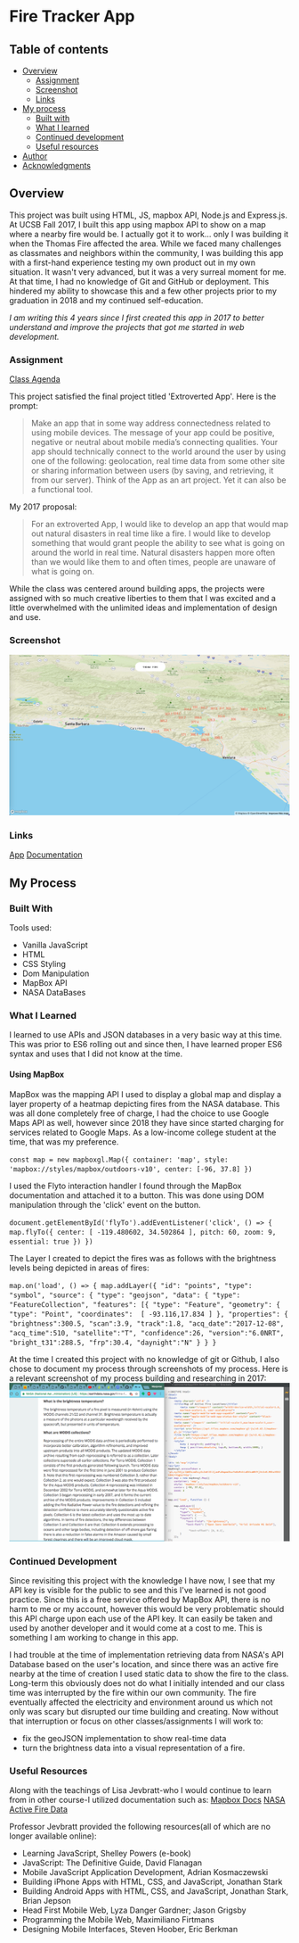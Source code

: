 # Fire Tracker App

## Table of contents

- [Overview](#overview)
  - [Assignment](#assignment)
  - [Screenshot](#screenshot)
  - [Links](#links)
- [My process](#my-process)
  - [Built with](#built-with)
  - [What I learned](#what-i-learned)
  - [Continued development](#continued-development)
  - [Useful resources](#useful-resources)
- [Author](#author)
- [Acknowledgments](#acknowledgments)

## Overview
This project was built using HTML, JS, mapbox API, Node.js and Express.js. At UCSB Fall 2017, I built this app using mapbox API to
show on a map where a nearby fire would be. I actually got it to work... only I was building it when the Thomas Fire affected the
area. While we faced many challenges as classmates and neighbors within the community, I was building this app with a first-hand
experience testing my own product out in my own situation. It wasn't very advanced, but it was a very surreal moment for me. At that time, I had no knowledge of Git and GitHub or deployment. This hindered my ability to showcase this and a few other projects
prior to my graduation in 2018 and my continued self-education. 

*I am writing this 4 years since I first created this app in 2017 to better understand and improve the projects that got me started in web development.*

### Assignment

[Class Agenda](https://rosebud.arts.ucsb.edu/~jevbratt/teaching/f_17/)

This project satisfied the final project titled 'Extroverted App'. Here is the prompt:
> Make an app that in some way address connectedness related to using mobile devices. The message of your app could be positive, negative or neutral about mobile media’s connecting qualities. Your app should technically connect to the world around the user by using one of the following: geolocation, real time data from some other site or sharing information between users (by saving, and retrieving, it from our server). Think of the App as an art project. Yet it can also be a functional tool.

My 2017 proposal:
> For an extroverted App, I would like to develop an app that would map out natural disasters in real time like a fire. I would like to develop something that would grant people the ability to see what is going on around the world in real time. Natural disasters happen more often than we would like them to and often times, people are unaware of what is going on.

While the class was centered around building apps, the projects were assigned with so much creative liberties to them that I was
excited and a little overwhelmed with the unlimited ideas and implementation of design and use.

### Screenshot
![App Screenshot](./images/app-in-use.png)

### Links
[App](https://thomas-fire-2017.netlify.app/)
[Documentation](https://github.com/mfargas/thomas-fire-2017.git)

## My Process
### Built With
Tools used:
- Vanilla JavaScript
- HTML
- CSS Styling
- Dom Manipulation
- MapBox API
- NASA DataBases

### What I Learned
I learned to use APIs and JSON databases in a very basic way at this time. This was prior to ES6 rolling out and since then, I have
learned proper ES6 syntax and uses that I did not know at the time.

#### Using MapBox
MapBox was the mapping API I used to display a global map and display a layer property of a heatmap depicting fires from the NASA database. This was all done completely free of charge, I had the choice to use Google Maps API as well, however since 2018 they have since started charging for services related to Google Maps. As a low-income college student at the time, that was my preference.

`
 const map = new mapboxgl.Map({
   container: 'map',
   style: 'mapbox://styles/mapbox/outdoors-v10',
   center: [-96, 37.8]
})
`

I used the Flyto interaction handler I found through the MapBox documentation and attached it to a button. This was done using DOM
manipulation through the 'click' event on the button.

`
document.getElementById('flyTo').addEventListener('click', () => {
      map.flyTo({
      center: [
         -119.480602,
         34.502864
      ],
      pitch: 60,
      zoom: 9,
      essential: true
   })
})
`

The Layer I created to depict the fires was as follows with the brightness levels being depicted in areas of fires:

`
map.on('load', () => {
   map.addLayer({
      "id": "points",
      "type": "symbol",
      "source": {
            "type": "geojson",
            "data": {
               "type": "FeatureCollection",
               "features": [{
               "type": "Feature",
   "geometry": {
      "type": "Point",
      "coordinates":  [ -93.116,17.834 ]
   },
   "properties": {
   "brightness":300.5,
   "scan":3.9,
   "track":1.8,
   "acq_date":"2017-12-08",
   "acq_time":510,
   "satellite":"T",
   "confidence":26,
   "version":"6.0NRT",
   "bright_t31":288.5,
   "frp":30.4,
   "daynight":"N"
   }
  }
}
`

At the time I created this project with no knowledge of git or Github, I also chose to document my process through screenshots of my process. Here is a relevant screenshot of my process building and researching in 2017:
![Implementation Process](./images/process-screenshot.png)

### Continued Development
Since revisiting this project with the knowledge I have now, I see that my API key is visible for the public to see and this I've learned is not good practice. Since this is a free service offered by MapBox API, there is no harm to me or my account, however this would be very problematic should this API charge upon each use of the API key. It can easily be taken and used by another developer and it would come at a cost to me. This is something I am working to change in this app. 

I had trouble at the time of implementation retrieving data from NASA's API Database based on the user's location, and since there was an active fire nearby at the time of creation I used static data to show the fire to the class. Long-term this obviously does not do what I initially intended and our class time was interrupted by the fire within our own community. The fire eventually affected the electricity and environment around us which not only was scary but disrupted our time building and creating. Now without that interruption or focus on other classes/assignments I will work to:
- fix the geoJSON implementation to show real-time data
- turn the brightness data into a visual representation of a fire.

### Useful Resources
Along with the teachings of Lisa Jevbratt-who I would continue to learn from in other course-I utilized documentation such as:
[Mapbox Docs](https://docs.mapbox.com/)
[NASA Active Fire Data](https://firms.modaps.eosdis.nasa.gov/active_fire/)

Professor Jevbratt provided the following resources(all of which are no longer available online):
- Learning JavaScript, Shelley Powers (e-book)
- JavaScript: The Definitive Guide, David Flanagan
- Mobile JavaScript Application Development, Adrian Kosmaczewski
- Building iPhone Apps with HTML, CSS, and JavaScript, Jonathan Stark
- Building Android Apps with HTML, CSS, and JavaScript, Jonathan Stark, Brian Jepson
- Head First Mobile Web, Lyza Danger Gardner; Jason Grigsby
- Programming the Mobile Web, Maximiliano Firtmans
- Designing Mobile Interfaces, Steven Hoober, Eric Berkman
